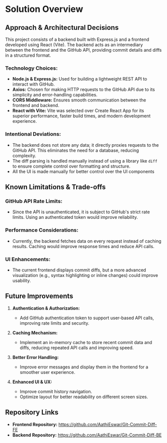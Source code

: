 # Solution Overview

## Approach & Architectural Decisions

This project consists of a backend built with Express.js and a frontend developed using React (Vite). The backend acts as an intermediary between the frontend and the GitHub API, providing commit details and diffs in a structured format.

### Technology Choices:
- **Node.js & Express.js:** Used for building a lightweight REST API to interact with GitHub.
- **Axios:** Chosen for making HTTP requests to the GitHub API due to its simplicity and error-handling capabilities.
- **CORS Middleware:** Ensures smooth communication between the frontend and backend.
- **React with Vite:** Vite was selected over Create React App for its superior performance, faster build times, and modern development experience.

### Intentional Deviations:
- The backend does not store any data; it directly proxies requests to the GitHub API. This eliminates the need for a database, reducing complexity.
- The diff parsing is handled manually instead of using a library like `diff` to ensure complete control over formatting and structure.
- All the UI is made manually for better control over the UI components

## Known Limitations & Trade-offs

### GitHub API Rate Limits:
- Since the API is unauthenticated, it is subject to GitHub's strict rate limits. Using an authenticated token would improve reliability.

### Performance Considerations:
- Currently, the backend fetches data on every request instead of caching results. Caching would improve response times and reduce API calls.

### UI Enhancements:
- The current frontend displays commit diffs, but a more advanced visualization (e.g., syntax highlighting or inline changes) could improve usability.

## Future Improvements

1. **Authentication & Authorization:**
   - Add GitHub authentication token to support user-based API calls, improving rate limits and security.
   
2. **Caching Mechanism:**
   - Implement an in-memory cache to store recent commit data and diffs, reducing repeated API calls and improving speed.
   
3. **Better Error Handling:**
   - Improve error messages and display them in the frontend for a smoother user experience.
   
4. **Enhanced UI & UX:**
   - Improve commit history navigation.
   - Optimize layout for better readability on different screen sizes.

## Repository Links
- **Frontend Repository:** https://github.com/AathiEswar/Git-Commit-Diff-FE
- **Backend Repository:** https://github.com/AathiEswar/Git-Commit-Diff-BE


